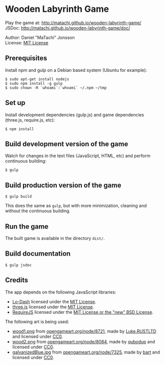 # Wooden Labyrinth Game

Play the game at: <http://matachi.github.io/wooden-labyrinth-game/>  
JSDoc: <http://matachi.github.io/wooden-labyrinth-game/doc/>

Author: Daniel "MaTachi" Jonsson  
License: [MIT License](LICENSE.md)

## Prerequisites

Install npm and gulp on a Debian based system (Ubuntu for example):

    $ sudo apt-get install nodejs
    $ sudo npm install -g gulp
    $ sudo chown -R `whoami`:`whoami` ~/.npm ~/tmp

## Set up

Install development dependencies (gulp.js) and game dependencies (three.js,
require.js, etc):

    $ npm install

## Build development version of the game

Watch for changes in the text files (JavaScript, HTML, etc) and perform
continuous building:

    $ gulp

## Build production version of the game

    $ gulp build

This does the same as `gulp`, but with more minimization, cleaning and without
the continuous building.

## Run the game

The built game is available in the directory `dist/`.

## Build documentation

    $ gulp jsdoc

## Credits

The app depends on the following JavaScript libraries:

* [Lo-Dash](http://lodash.com/) licensed under the [MIT
  License](https://github.com/lodash/lodash/blob/master/LICENSE.txt).
* [three.js](http://threejs.org/) licensed under the [MIT
  License](https://github.com/mrdoob/three.js/blob/master/LICENSE).
* [RequireJS](http://requirejs.org/) licensed under the [MIT License or the
  "new" BSD License](https://github.com/jrburke/requirejs/blob/master/LICENSE).

The following art is being used:

* [wood1.png](src/img/wood1.png) from
  [opengameart.org/node/8721](http://opengameart.org/node/8721), made by
  [Luke.RUSTLTD](http://opengameart.org/users/lukerustltd) and licensed under
  [CC0](http://creativecommons.org/publicdomain/zero/1.0/).
* [wood2.png](src/img/wood2.png) from
  [opengameart.org/node/8084](http://opengameart.org/node/8084), made by
  [qubodup](http://opengameart.org/users/qubodup) and licensed under
  [CC0](http://creativecommons.org/publicdomain/zero/1.0/).
* [galvanizedBlue.jpg](src/img/galvanizedBlue.jpg) from
  [opengameart.org/node/7325](http://opengameart.org/node/7325), made by
  [bart](http://opengameart.org/users/bart) and licensed under
  [CC0](http://creativecommons.org/publicdomain/zero/1.0/).
